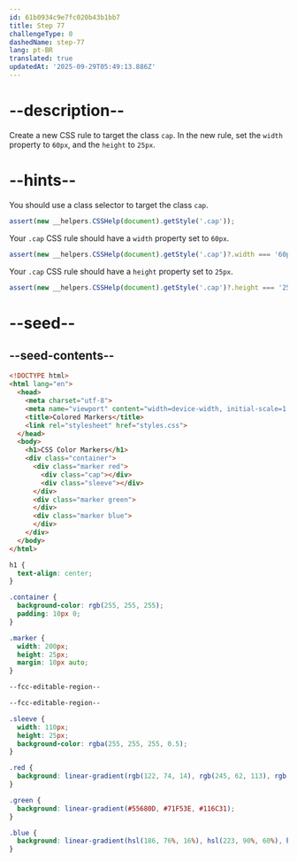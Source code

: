 ```yaml
---
id: 61b0934c9e7fc020b43b1bb7
title: Step 77
challengeType: 0
dashedName: step-77
lang: pt-BR
translated: true
updatedAt: '2025-09-29T05:49:13.886Z'
---
```


# --description--

Create a new CSS rule to target the class `cap`. In the new rule, set the `width` property to `60px`, and the `height` to `25px`.

# --hints--

You should use a class selector to target the class `cap`.

```js
assert(new __helpers.CSSHelp(document).getStyle('.cap'));
```

Your `.cap` CSS rule should have a `width` property set to `60px`.

```js
assert(new __helpers.CSSHelp(document).getStyle('.cap')?.width === '60px');
```

Your `.cap` CSS rule should have a `height` property set to `25px`.

```js
assert(new __helpers.CSSHelp(document).getStyle('.cap')?.height === '25px');
```

# --seed--

## --seed-contents--

```html
<!DOCTYPE html>
<html lang="en">
  <head>
    <meta charset="utf-8">
    <meta name="viewport" content="width=device-width, initial-scale=1.0">
    <title>Colored Markers</title>
    <link rel="stylesheet" href="styles.css">
  </head>
  <body>
    <h1>CSS Color Markers</h1>
    <div class="container">
      <div class="marker red">
        <div class="cap"></div>
        <div class="sleeve"></div>
      </div>
      <div class="marker green">
      </div>
      <div class="marker blue">
      </div>
    </div>
  </body>
</html>
```

```css
h1 {
  text-align: center;
}

.container {
  background-color: rgb(255, 255, 255);
  padding: 10px 0;
}

.marker {
  width: 200px;
  height: 25px;
  margin: 10px auto;
}

--fcc-editable-region--

--fcc-editable-region--

.sleeve {
  width: 110px;
  height: 25px;
  background-color: rgba(255, 255, 255, 0.5);
}

.red {
  background: linear-gradient(rgb(122, 74, 14), rgb(245, 62, 113), rgb(162, 27, 27));
}

.green {
  background: linear-gradient(#55680D, #71F53E, #116C31);
}

.blue {
  background: linear-gradient(hsl(186, 76%, 16%), hsl(223, 90%, 60%), hsl(240, 56%, 42%));
}

```
